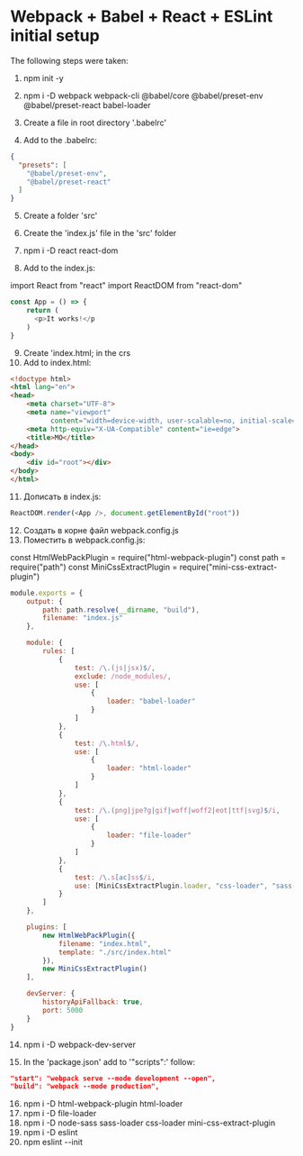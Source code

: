 # Webpack + Babel + React + ESLint initial setup #

The following steps were taken:

1. npm init -y
2. npm i -D webpack webpack-cli @babel/core @babel/preset-env @babel/preset-react babel-loader  

3. Create a file in root directory '.babelrc'
4. Add to the .babelrc:

```json
{
  "presets": [
    "@babel/preset-env",
    "@babel/preset-react"
  ]
}
```

5. Create a folder 'src'
6. Create the 'index.js' file in the 'src' folder 

7. npm i -D react react-dom

8. Add to the index.js:

import React from "react"
import ReactDOM from "react-dom"

```javascript
const App = () => {
    return (
      <p>It works!</p
    )
}
```

9. Create 'index.html; in the crs
10. Add to index.html:

```html
<!doctype html>
<html lang="en">
<head>
    <meta charset="UTF-8">
    <meta name="viewport"
          content="width=device-width, user-scalable=no, initial-scale=1.0, maximum-scale=1.0, minimum-scale=1.0">
    <meta http-equiv="X-UA-Compatible" content="ie=edge">
    <title>MO</title>
</head>
<body>
    <div id="root"></div>
</body>
</html>
```

11. Дописать в index.js:

```javascript
ReactDOM.render(<App />, document.getElementById("root"))
```

12. Создать в корне файл webpack.config.js
13. Поместить в webpack.config.js:

const HtmlWebPackPlugin = require("html-webpack-plugin")
const path = require("path")
const MiniCssExtractPlugin = require("mini-css-extract-plugin")

```javascript
module.exports = {
    output: {
        path: path.resolve(__dirname, "build"),
        filename: "index.js"
    },

    module: {
        rules: [
            {
                test: /\.(js|jsx)$/,
                exclude: /node_modules/,
                use: [
                    {
                        loader: "babel-loader"
                    }
                ]
            },
            {
                test: /\.html$/,
                use: [
                    {
                        loader: "html-loader"
                    }
                ]
            },
            {
                test: /\.(png|jpe?g|gif|woff|woff2|eot|ttf|svg)$/i,
                use: [
                    {
                        loader: "file-loader"
                    }
                ]
            },
            {
                test: /\.s[ac]ss$/i,
                use: [MiniCssExtractPlugin.loader, "css-loader", "sass-loader"]
            }
        ]
    },

    plugins: [
        new HtmlWebPackPlugin({
            filename: "index.html",
            template: "./src/index.html"
        }),
        new MiniCssExtractPlugin()
    ],

    devServer: {
        historyApiFallback: true,
        port: 5000
    }
}
```
14. npm i -D webpack-dev-server

15. In the 'package.json' add to '"scripts":' follow:

```json
"start": "webpack serve --mode development --open",
"build": "webpack --mode production",
```

16. npm i -D html-webpack-plugin html-loader
17. npm i -D file-loader
18. npm i -D node-sass sass-loader css-loader mini-css-extract-plugin
19. npm i -D eslint
20. npm eslint --init

